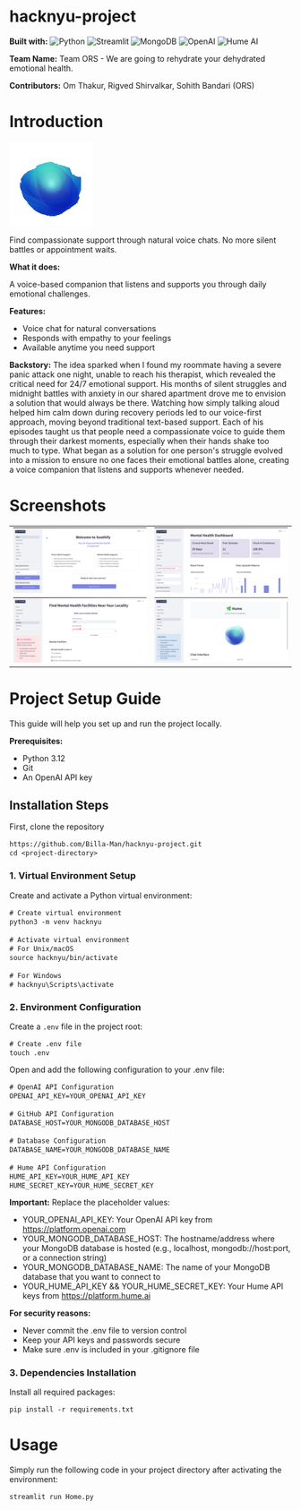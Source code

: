 # hacknyu-project

**Built with:** ![Python](https://img.shields.io/badge/Python-3776AB?style=flat&logo=python&logoColor=white) ![Streamlit](https://img.shields.io/badge/Streamlit-FF4B4B?style=flat&logo=Streamlit&logoColor=white) ![MongoDB](https://img.shields.io/badge/MongoDB-47A248?style=flat&logo=mongodb&logoColor=white) ![OpenAI](https://img.shields.io/badge/OpenAI-74aa9c?style=flat&logo=openai&logoColor=white) ![Hume AI](https://img.shields.io/badge/Hume_AI-Empathic_AI-blue?logo=humeai&logoColor=white&style=flat)

**Team Name:** Team ORS - We are going to rehydrate your dehydrated emotional health.

**Contributors:** Om Thakur, Rigved Shirvalkar, Sohith Bandari (ORS)

# Introduction

![](screenshots/hume.gif)

Find compassionate support through natural voice chats. No more silent battles or appointment waits.

**What it does:**

A voice-based companion that listens and supports you through daily emotional challenges.

**Features:**
- Voice chat for natural conversations
- Responds with empathy to your feelings
- Available anytime you need support

**Backstory:**
The idea sparked when I found my roommate having a severe panic attack one night, unable to reach his therapist, which revealed the critical need for 24/7 emotional support. His months of silent struggles and midnight battles with anxiety in our shared apartment drove me to envision a solution that would always be there. Watching how simply talking aloud helped him calm down during recovery periods led to our voice-first approach, moving beyond traditional text-based support. Each of his episodes taught us that people need a compassionate voice to guide them through their darkest moments, especially when their hands shake too much to type. What began as a solution for one person's struggle evolved into a mission to ensure no one faces their emotional battles alone, creating a voice companion that listens and supports whenever needed.

# Screenshots

<table>
  <tr>
    <td><img src="screenshots/ss1.png"></td>
    <td><img src="screenshots/ss2.png"></td>
  </tr>
  <tr>
    <td><img src="screenshots/ss3.png"></td>
    <td><img src="screenshots/ss4.png"></td>
  </tr>
</table>

# Project Setup Guide
This guide will help you set up and run the project locally.

**Prerequisites:**

- Python 3.12
- Git
- An OpenAI API key

## Installation Steps
First, clone the repository
```
https://github.com/Billa-Man/hacknyu-project.git
cd <project-directory>
```

### 1. Virtual Environment Setup
Create and activate a Python virtual environment:
```
# Create virtual environment
python3 -m venv hacknyu

# Activate virtual environment
# For Unix/macOS
source hacknyu/bin/activate

# For Windows
# hacknyu\Scripts\activate
```

### 2. Environment Configuration
Create a `.env` file in the project root:
```
# Create .env file
touch .env
```
Open and add the following configuration to your .env file:
```
# OpenAI API Configuration
OPENAI_API_KEY=YOUR_OPENAI_API_KEY

# GitHub API Configuration
DATABASE_HOST=YOUR_MONGODB_DATABASE_HOST

# Database Configuration
DATABASE_NAME=YOUR_MONGODB_DATABASE_NAME

# Hume API Configuration
HUME_API_KEY=YOUR_HUME_API_KEY
HUME_SECRET_KEY=YOUR_HUME_SECRET_KEY
```
**Important:** Replace the placeholder values:

- YOUR_OPENAI_API_KEY: Your OpenAI API key from https://platform.openai.com
- YOUR_MONGODB_DATABASE_HOST: The hostname/address where your MongoDB database is hosted (e.g., localhost, mongodb://host:port, or a connection string)
- YOUR_MONGODB_DATABASE_NAME: The name of your MongoDB database that you want to connect to
- YOUR_HUME_API_KEY && YOUR_HUME_SECRET_KEY: Your Hume API keys from https://platform.hume.ai

**For security reasons:**
- Never commit the .env file to version control
- Keep your API keys and passwords secure
- Make sure .env is included in your .gitignore file

### 3. Dependencies Installation
Install all required packages:
```
pip install -r requirements.txt
```

# Usage
Simply run the following code in your project directory after activating the environment:
```
streamlit run Home.py
```
